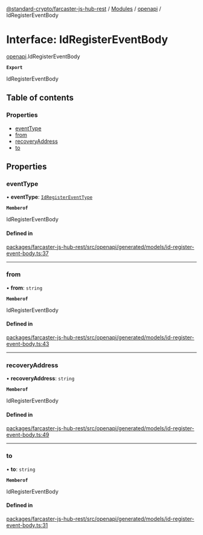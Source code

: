 [@standard-crypto/farcaster-js-hub-rest](../README.md) / [Modules](../modules.md) / [openapi](../modules/openapi.md) / IdRegisterEventBody

# Interface: IdRegisterEventBody

[openapi](../modules/openapi.md).IdRegisterEventBody

**`Export`**

IdRegisterEventBody

## Table of contents

### Properties

- [eventType](openapi.IdRegisterEventBody.md#eventtype)
- [from](openapi.IdRegisterEventBody.md#from)
- [recoveryAddress](openapi.IdRegisterEventBody.md#recoveryaddress)
- [to](openapi.IdRegisterEventBody.md#to)

## Properties

### eventType

• **eventType**: [`IdRegisterEventType`](../enums/openapi.IdRegisterEventType.md)

**`Memberof`**

IdRegisterEventBody

#### Defined in

[packages/farcaster-js-hub-rest/src/openapi/generated/models/id-register-event-body.ts:37](https://github.com/standard-crypto/farcaster-js/blob/main/packages/farcaster-js-hub-rest/src/openapi/generated/models/id-register-event-body.ts#L37)

___

### from

• **from**: `string`

**`Memberof`**

IdRegisterEventBody

#### Defined in

[packages/farcaster-js-hub-rest/src/openapi/generated/models/id-register-event-body.ts:43](https://github.com/standard-crypto/farcaster-js/blob/main/packages/farcaster-js-hub-rest/src/openapi/generated/models/id-register-event-body.ts#L43)

___

### recoveryAddress

• **recoveryAddress**: `string`

**`Memberof`**

IdRegisterEventBody

#### Defined in

[packages/farcaster-js-hub-rest/src/openapi/generated/models/id-register-event-body.ts:49](https://github.com/standard-crypto/farcaster-js/blob/main/packages/farcaster-js-hub-rest/src/openapi/generated/models/id-register-event-body.ts#L49)

___

### to

• **to**: `string`

**`Memberof`**

IdRegisterEventBody

#### Defined in

[packages/farcaster-js-hub-rest/src/openapi/generated/models/id-register-event-body.ts:31](https://github.com/standard-crypto/farcaster-js/blob/main/packages/farcaster-js-hub-rest/src/openapi/generated/models/id-register-event-body.ts#L31)
